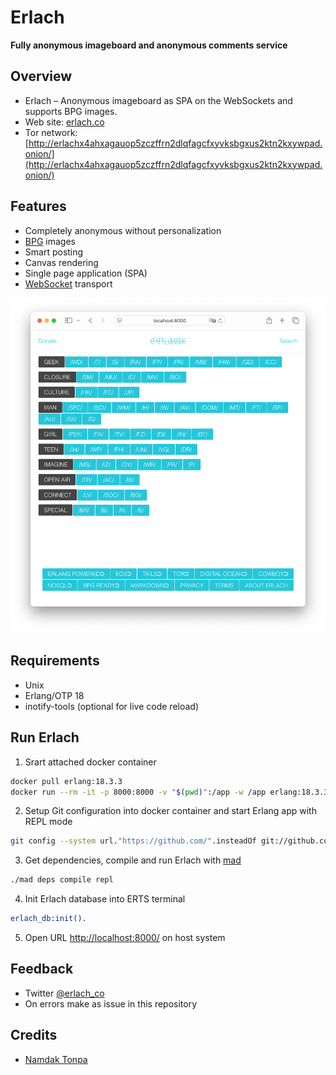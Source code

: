 # Erlach
**Fully anonymous imageboard and anonymous comments service**

## Overview

* Erlach – Anonymous imageboard as SPA on the WebSockets and supports BPG images.
* Web site: [erlach.co](https://erlach.co/)
* Tor network: [http://erlachx4ahxagauop5zczffrn2dlqfagcfxyvksbgxus2ktn2kxywpad.onion/](http://erlachx4ahxagauop5zczffrn2dlqfagcfxyvksbgxus2ktn2kxywpad.onion/)


## Features

* Completely anonymous without personalization
* [BPG](https://bellard.org/bpg/) images
* Smart posting
* Canvas rendering
* Single page application (SPA)
* [WebSocket](https://www.rfc-editor.org/rfc/rfc6455.html) transport

![Screenshot](erlach-R1-broken-october-2015.png)


## Requirements

* Unix
* Erlang/OTP 18
* inotify-tools (optional for live code reload)

## Run Erlach

1. Srart attached docker container
```sh
docker pull erlang:18.3.3
docker run --rm -it -p 8000:8000 -v "$(pwd)":/app -w /app erlang:18.3.3 bash
```
2. Setup Git configuration into docker container and start Erlang app with REPL mode
```sh
git config --system url."https://github.com/".insteadOf git://github.com/
```

3. Get dependencies, compile and run Erlach with [mad](https://github.com/synrc/mad/tree/1.9)
```sh
./mad deps compile repl
```

4. Init Erlach database into ERTS terminal
```erlang
erlach_db:init().
```

5. Open URL [http://localhost:8000/](http://localhost:8000/) on host system


## Feedback

* Twitter [@erlach_co](https://twitter.com/erlach_co)
* On errors make as issue in this repository

## Credits
* [Namdak Tonpa](https://github.com/5HT/)
